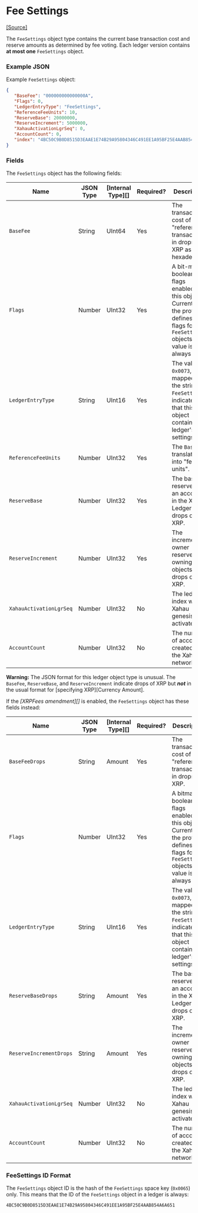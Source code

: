 # Fee Settings

[\[Source\]](https://github.com/ripple/rippled/blob/master/src/ripple/protocol/impl/LedgerFormats.cpp#L115-L120)

The `FeeSettings` object type contains the current base transaction cost and reserve amounts as determined by fee voting. Each ledger version contains **at most one** `FeeSettings` object.

### Example JSON

Example `FeeSettings` object:

```json
{
   "BaseFee": "000000000000000A",
   "Flags": 0,
   "LedgerEntryType": "FeeSettings",
   "ReferenceFeeUnits": 10,
   "ReserveBase": 20000000,
   "ReserveIncrement": 5000000,
   "XahauActivationLgrSeq": 0,
   "AccountCount": 0,
   "index": "4BC50C9B0D8515D3EAAE1E74B29A95804346C491EE1A95BF25E4AAB854A6A651"
}
```

### Fields

The `FeeSettings` object has the following fields:

<table><thead><tr><th width="192">Name</th><th width="163">JSON Type</th><th width="150">[Internal Type][]</th><th width="110">Required?</th><th>Description</th></tr></thead><tbody><tr><td><code>BaseFee</code></td><td>String</td><td>UInt64</td><td>Yes</td><td>The transaction cost of the "reference transaction" in drops of XRP as hexadecimal.</td></tr><tr><td><code>Flags</code></td><td>Number</td><td>UInt32</td><td>Yes</td><td>A bit-map of boolean flags enabled for this object. Currently, the protocol defines no flags for <code>FeeSettings</code> objects. The value is always <code>0</code>.</td></tr><tr><td><code>LedgerEntryType</code></td><td>String</td><td>UInt16</td><td>Yes</td><td>The value <code>0x0073</code>, mapped to the string <code>FeeSettings</code>, indicates that this object contains the ledger's fee settings.</td></tr><tr><td><code>ReferenceFeeUnits</code></td><td>Number</td><td>UInt32</td><td>Yes</td><td>The <code>BaseFee</code> translated into "fee units".</td></tr><tr><td><code>ReserveBase</code></td><td>Number</td><td>UInt32</td><td>Yes</td><td>The base reserve for an account in the XRP Ledger, as drops of XRP.</td></tr><tr><td><code>ReserveIncrement</code></td><td>Number</td><td>UInt32</td><td>Yes</td><td>The incremental owner reserve for owning objects, as drops of XRP.</td></tr><tr><td><code>XahauActivationLgrSeq</code></td><td>Number</td><td>UInt32</td><td>No</td><td>The ledger index where Xahau genesis was activated.</td></tr><tr><td><code>AccountCount</code></td><td>Number</td><td>UInt32</td><td>No</td><td>The number of accounts created on the Xahau network.</td></tr></tbody></table>

**Warning:** The JSON format for this ledger object type is unusual. The `BaseFee`, `ReserveBase`, and `ReserveIncrement` indicate drops of XRP but _**not**_ in the usual format for \[specifying XRP]\[Currency Amount].

If the _\[XRPFees amendment]\[]_ is enabled, the `FeeSettings` object has these fields instead:

| Name                    | JSON Type | \[Internal Type]\[] | Required? | Description                                                                                                                                     |
| ----------------------- | --------- | ------------------- | --------- | ----------------------------------------------------------------------------------------------------------------------------------------------- |
| `BaseFeeDrops`          | String    | Amount              | Yes       | The transaction cost of the "reference transaction" in drops of XRP.                                                                            |
| `Flags`                 | Number    | UInt32              | Yes       | A bitmap of boolean flags enabled for this object. Currently, the protocol defines no flags for `FeeSettings` objects. The value is always `0`. |
| `LedgerEntryType`       | String    | UInt16              | Yes       | The value `0x0073`, mapped to the string `FeeSettings`, indicates that this object contains the ledger's fee settings.                          |
| `ReserveBaseDrops`      | String    | Amount              | Yes       | The base reserve for an account in the XRP Ledger, as drops of XRP.                                                                             |
| `ReserveIncrementDrops` | String    | Amount              | Yes       | The incremental owner reserve for owning objects, as drops of XRP.                                                                              |
| `XahauActivationLgrSeq` | Number    | UInt32              | No        | The ledger index where Xahau genesis was activated.                                                                                             |
| `AccountCount`          | Number    | UInt32              | No        | The number of accounts created on the Xahau network.                                                                                            |

### FeeSettings ID Format

The `FeeSettings` object ID is the hash of the `FeeSettings` space key (`0x0065`) only. This means that the ID of the `FeeSettings` object in a ledger is always:

```
4BC50C9B0D8515D3EAAE1E74B29A95804346C491EE1A95BF25E4AAB854A6A651
```
